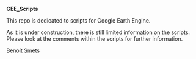 **GEE_Scripts**

This repo is dedicated to scripts for Google Earth Engine.

As it is under construction, there is still limited information on the scripts.
Please look at the comments within the scripts for further information.

Benoît Smets
